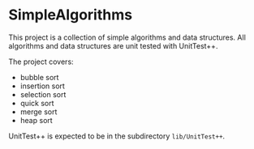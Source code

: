 SimpleAlgorithms
================

This project is a collection of simple algorithms and data structures. All algorithms and data structures are unit tested with UnitTest++.

The project covers:

* bubble sort
* insertion sort
* selection sort
* quick sort
* merge sort
* heap sort

UnitTest++ is expected to be in the subdirectory ```lib/UnitTest++```.
